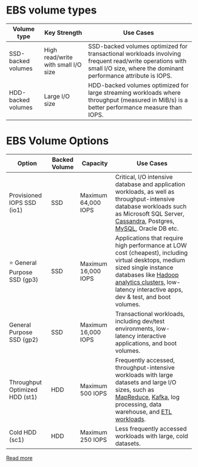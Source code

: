 # EBS volume types

| Volume type        | Key Strength                        | Use Cases                                                                                                                                                                |
|--------------------|-------------------------------------|--------------------------------------------------------------------------------------------------------------------------------------------------------------------------|
| SSD-backed volumes | High read/write with small I/O size | SSD-backed volumes optimized for transactional workloads involving frequent read/write operations with small I/O size, where the dominant performance attribute is IOPS. |
| HDD-backed volumes | Large I/O size                      | HDD-backed volumes optimized for large streaming workloads where throughput (measured in MiB/s) is a better performance measure than IOPS.                               |

# EBS Volume Options

| Option                           | Backed Volume | Capacity            | Use Cases                                                                                                                                                                                                                                                                                                                                 |
|----------------------------------|---------------|---------------------|-------------------------------------------------------------------------------------------------------------------------------------------------------------------------------------------------------------------------------------------------------------------------------------------------------------------------------------------|
| Provisioned IOPS SSD (io1)       | SSD           | Maximum 64,000 IOPS | Critical, I/O intensive database and application workloads, as well as throughput-intensive database workloads such as Microsoft SQL Server, [Cassandra](../../../../1_HLDDesignComponents/3_DatabaseComponents/NoSQL-Databases/ApacheCasandra.md), Postgres, [MySQL](), Oracle DB etc.                                                   |
| :star: General Purpose SSD (gp3) | SSD           | Maximum 16,000 IOPS | Applications that require high performance at LOW cost (cheapest), including virtual desktops, medium sized single instance databases like [Hadoop analytics clusters](../../../../1_HLDDesignComponents/5_BigDataComponents/BatchProcessing/ApacheHadoop/Readme.md), low-latency interactive apps, dev & test, and boot volumes.         |
| General Purpose SSD (gp2)        | SSD           | Maximum 16,000 IOPS | Transactional workloads, including dev/test environments, low-latency interactive applications, and boot volumes.                                                                                                                                                                                                                         |
| Throughput Optimized HDD (st1)   | HDD           | Maximum 500 IOPS    | Frequently accessed, throughput-intensive workloads with large datasets and large I/O sizes, such as [MapReduce](../../../../1_HLDDesignComponents/5_BigDataComponents/BatchProcessing/MapReduce.md), [Kafka](../../../../1_HLDDesignComponents/4_MessageBrokers/Kafka/Readme.md), log processing, data warehouse, and [ETL workloads](). |
| Cold HDD (sc1)                   | HDD           | Maximum 250 IOPS    | Less frequently accessed workloads with large, cold datasets.                                                                                                                                                                                                                                                                             |

[Read more](https://docs.aws.amazon.com/AWSEC2/latest/UserGuide/ebs-volume-types.html)

